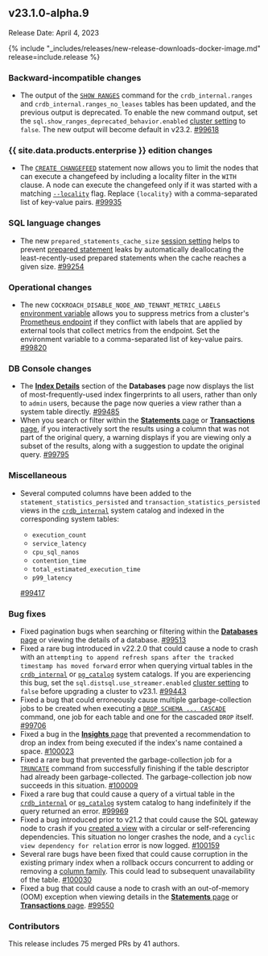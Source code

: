 ## v23.1.0-alpha.9

Release Date: April 4, 2023

{% include "_includes/releases/new-release-downloads-docker-image.md" release=include.release %}

<h3 id="v23-1-0-alpha-9-backward-incompatible-changes">Backward-incompatible changes</h3>

- The output of the [`SHOW RANGES`](/docs/v23.1/show-ranges.md) command for the `crdb_internal.ranges` and `crdb_internal.ranges_no_leases` tables has been updated, and the previous output is deprecated. To enable the new command output, set the `sql.show_ranges_deprecated_behavior.enabled` [cluster setting](/docs/v23.1/cluster-settings.md) to `false`. The new output will become default in v23.2. [#99618][#99618]

<h3 id="v23-1-0-alpha-9-{{-site.data.products.enterprise-}}-edition-changes">{{ site.data.products.enterprise }} edition changes</h3>

- The [`CREATE CHANGEFEED`](/docs/v23.1/create-changefeed.md) statement now allows you to limit the nodes that can execute a changefeed by including a locality filter in the `WITH` clause. A node can execute the changefeed only if it was started with a matching [`--locality`](https://cockroachlabs.com/docs/v23.1/cockroach-start#locality) flag. Replace `{locality}` with a comma-separated list of key-value pairs. [#99935][#99935]

<h3 id="v23-1-0-alpha-9-sql-language-changes">SQL language changes</h3>

- The new `prepared_statements_cache_size` [session setting](https://www.cockroachlabs.com/docs/v22.2/set-vars) helps to prevent [prepared statement](/docs/v23.1/savepoint.md#savepoints-and-prepared-statements) leaks by automatically deallocating the least-recently-used prepared statements when the cache reaches a given size. [#99254][#99254]

<h3 id="v23-1-0-alpha-9-operational-changes">Operational changes</h3>

- The new `COCKROACH_DISABLE_NODE_AND_TENANT_METRIC_LABELS` [environment variable](/docs/v23.1/cockroach-commands.md#environment-variables) allows you to suppress metrics from a cluster's [Prometheus endpoint](/docs/v23.1/monitoring-and-alerting.md#prometheus-endpoint) if they conflict with labels that are applied by external tools that collect metrics from the endpoint. Set the environment variable to a comma-separated list of key-value pairs. [#99820][#99820]

<h3 id="v23-1-0-alpha-9-db-console-changes">DB Console changes</h3>

- The [**Index Details**](/docs/v23.1/ui-databases-page.md#index-details) section of the **Databases** page now displays the list of most-frequently-used index fingerprints to all users, rather than only to `admin` users, because the page now queries a view rather than a system table directly. [#99485][#99485]
- When you search or filter within the [**Statements** page](/docs/v23.1/ui-statements-page.md) or [**Transactions** page](/docs/v23.1/ui-transactions-page.md), if you interactively sort the results using a column that was not part of the original query, a warning displays if you are viewing only a subset of the results, along with a suggestion to update the original query. [#99795][#99795]

<h3 id="v23-1-0-alpha-9-miscellaneous">Miscellaneous</h3>

- Several computed columns have been added to the `statement_statistics_persisted` and `transaction_statistics_persisted` views in the [`crdb_internal`](/docs/v23.1/crdb-internal.md) system catalog and indexed in the corresponding system tables:

    - `execution_count`
    - `service_latency`
    - `cpu_sql_nanos`
    - `contention_time`
    - `total_estimated_execution_time`
    - `p99_latency`

    [#99417][#99417]

<h3 id="v23-1-0-alpha-9-bug-fixes">Bug fixes</h3>

- Fixed pagination bugs when searching or filtering within the [**Databases** page](/docs/v23.1/ui-databases-page.md) or viewing the details of a database. [#99513][#99513]
- Fixed a rare bug introduced in v22.2.0 that could cause a node to crash with an `attempting to append refresh spans after the tracked timestamp has moved forward` error when querying virtual tables in the [`crdb_internal`](/docs/v23.1/crdb-internal.md) or [`pg_catalog`](/docs/v23.1/pg-catalog.md) system catalogs. If you are experiencing this bug, set the `sql.distsql.use_streamer.enabled` [cluster setting](/docs/v23.1/cluster-settings.md) to `false` before upgrading a cluster to v23.1. [#99443][#99443]
- Fixed a bug that could erroneously cause multiple garbage-collection jobs to be created when executing a [`DROP SCHEMA ... CASCADE`](/docs/v23.1/drop-schema.md) command, one job for each table and one for the cascaded `DROP` itself. [#99706][#99706]
- Fixed a bug in the [**Insights** page](/docs/v23.1/ui-insights-page.md#schema-insights-tab) that prevented a recommendation to drop an index from being executed if the index's name contained a space. [#100023][#100023]
- Fixed a rare bug that prevented the garbage-collection job for a [`TRUNCATE`](/docs/v23.1/truncate.md) command from successfully finishing if the table descriptor had already been garbage-collected. The garbage-collection job now succeeds in this situation. [#100009][#100009]
- Fixed a rare bug that could cause a query of a virtual table in the [`crdb_internal`](/docs/v23.1/crdb-internal.md) or [`pg_catalog`](/docs/v23.1/pg-catalog.md) system catalog to hang indefinitely if the query returned an error. [#99969][#99969]
- Fixed a bug introduced prior to v21.2 that could cause the SQL gateway node to crash if you [created a view](/docs/v23.1/create-view.md) with a circular or self-referencing dependencies. This situation no longer crashes the node, and a `cyclic view dependency for relation` error is now logged. [#100159][#100159]
- Several rare bugs have been fixed that could cause corruption in the existing primary index when a rollback occurs concurrent to adding or removing a [column family](/docs/v23.1/column-families.md). This could lead to subsequent unavailability of the table. [#100030][#100030]
- Fixed a bug that could cause a node to crash with an out-of-memory (OOM) exception when viewing details in the [**Statements** page](/docs/v23.1/ui-statements-page.md) or [**Transactions** page](/docs/v23.1/ui-transactions-page.md). [#99550][#99550]

<div class="release-note-contributors" markdown="1">

<h3 id="v23-1-0-alpha-9-contributors">Contributors</h3>

This release includes 75 merged PRs by 41 authors.

</div>

[#100009]: https://github.com/cockroachdb/cockroach/pull/100009
[#100011]: https://github.com/cockroachdb/cockroach/pull/100011
[#100023]: https://github.com/cockroachdb/cockroach/pull/100023
[#100030]: https://github.com/cockroachdb/cockroach/pull/100030
[#100159]: https://github.com/cockroachdb/cockroach/pull/100159
[#99254]: https://github.com/cockroachdb/cockroach/pull/99254
[#99398]: https://github.com/cockroachdb/cockroach/pull/99398
[#99417]: https://github.com/cockroachdb/cockroach/pull/99417
[#99443]: https://github.com/cockroachdb/cockroach/pull/99443
[#99485]: https://github.com/cockroachdb/cockroach/pull/99485
[#99513]: https://github.com/cockroachdb/cockroach/pull/99513
[#99550]: https://github.com/cockroachdb/cockroach/pull/99550
[#99618]: https://github.com/cockroachdb/cockroach/pull/99618
[#99706]: https://github.com/cockroachdb/cockroach/pull/99706
[#99795]: https://github.com/cockroachdb/cockroach/pull/99795
[#99820]: https://github.com/cockroachdb/cockroach/pull/99820
[#99935]: https://github.com/cockroachdb/cockroach/pull/99935
[#99969]: https://github.com/cockroachdb/cockroach/pull/99969
[2dc0229e5]: https://github.com/cockroachdb/cockroach/commit/2dc0229e5
[ebdec3c98]: https://github.com/cockroachdb/cockroach/commit/ebdec3c98
